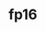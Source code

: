 ---
title: "fp16"
layout: cache
categories: [package, develop-2024-05-12]
meta: {"versions": ["2020-05-14"], "compilers": ["apple-clang@=15.0.0", "gcc@=11.4.0"], "oss": ["ubuntu22.04", "ventura"], "platforms": ["darwin", "linux"], "targets": ["aarch64", "neoverse_v1", "neoverse_v2", "x86_64_v3"], "stacks": ["e4s", "e4s-neoverse-v2", "e4s-neoverse_v1", "ml-darwin-aarch64-mps", "ml-linux-x86_64-cpu", "ml-linux-x86_64-cuda", "root"], "num_specs": 5, "num_specs_by_stack": {"root": 5, "ml-darwin-aarch64-mps": 1, "e4s-neoverse_v1": 1, "e4s-neoverse-v2": 1, "e4s": 1, "ml-linux-x86_64-cuda": 1, "ml-linux-x86_64-cpu": 1}}
spec_details: [{"hash": "z2gaawow3hsk5rfzfetkx56xf7lh65ux", "compiler": "apple-clang@=15.0.0", "versions": ["2020-05-14"], "os": "ventura", "platform": "darwin", "target": "aarch64", "variants": ["build_system=cmake", "build_type=Release", "generator=ninja", "~ipo"], "stacks": ["root", "ml-darwin-aarch64-mps"], "size": "-", "tarball": "https://binaries.spack.io/releases/develop-2024-05-12/build_cache/darwin-ventura-aarch64/apple-clang-15.0.0/fp16-2020-05-14/darwin-ventura-aarch64-apple-clang-15.0.0-fp16-2020-05-14-z2gaawow3hsk5rfzfetkx56xf7lh65ux.spack"}, {"hash": "37czfd3jdkln6itdczpyn6fbhqjtbmih", "compiler": "gcc@=11.4.0", "versions": ["2020-05-14"], "os": "ubuntu22.04", "platform": "linux", "target": "neoverse_v1", "variants": ["build_system=cmake", "build_type=Release", "generator=ninja", "~ipo"], "stacks": ["root", "e4s-neoverse_v1"], "size": "-", "tarball": "https://binaries.spack.io/releases/develop-2024-05-12/build_cache/linux-ubuntu22.04-neoverse_v1/gcc-11.4.0/fp16-2020-05-14/linux-ubuntu22.04-neoverse_v1-gcc-11.4.0-fp16-2020-05-14-37czfd3jdkln6itdczpyn6fbhqjtbmih.spack"}, {"hash": "lkrpglmyvsgeom22pkclyody4hbvzdzy", "compiler": "gcc@=11.4.0", "versions": ["2020-05-14"], "os": "ubuntu22.04", "platform": "linux", "target": "neoverse_v2", "variants": ["build_system=cmake", "build_type=Release", "generator=ninja", "~ipo"], "stacks": ["root", "e4s-neoverse-v2"], "size": "-", "tarball": "https://binaries.spack.io/releases/develop-2024-05-12/build_cache/linux-ubuntu22.04-neoverse_v2/gcc-11.4.0/fp16-2020-05-14/linux-ubuntu22.04-neoverse_v2-gcc-11.4.0-fp16-2020-05-14-lkrpglmyvsgeom22pkclyody4hbvzdzy.spack"}, {"hash": "h7equuvqggqfso7gkikw6mgrj3sxt5oo", "compiler": "gcc@=11.4.0", "versions": ["2020-05-14"], "os": "ubuntu22.04", "platform": "linux", "target": "x86_64_v3", "variants": ["build_system=cmake", "build_type=Release", "generator=ninja", "~ipo"], "stacks": ["root", "e4s"], "size": "-", "tarball": "https://binaries.spack.io/releases/develop-2024-05-12/build_cache/linux-ubuntu22.04-x86_64_v3/gcc-11.4.0/fp16-2020-05-14/linux-ubuntu22.04-x86_64_v3-gcc-11.4.0-fp16-2020-05-14-h7equuvqggqfso7gkikw6mgrj3sxt5oo.spack"}, {"hash": "4rjrxlsmrmwotaaptvpkbtllp54jx36p", "compiler": "gcc@=11.4.0", "versions": ["2020-05-14"], "os": "ubuntu22.04", "platform": "linux", "target": "x86_64_v3", "variants": ["build_system=cmake", "build_type=Release", "generator=ninja", "~ipo"], "stacks": ["root", "ml-linux-x86_64-cuda", "ml-linux-x86_64-cpu"], "size": "-", "tarball": "https://binaries.spack.io/releases/develop-2024-05-12/build_cache/linux-ubuntu22.04-x86_64_v3/gcc-11.4.0/fp16-2020-05-14/linux-ubuntu22.04-x86_64_v3-gcc-11.4.0-fp16-2020-05-14-4rjrxlsmrmwotaaptvpkbtllp54jx36p.spack"}]
---